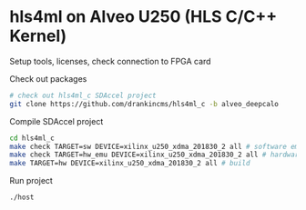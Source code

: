 # hls4ml on Alveo U250 (HLS C/C++ Kernel)

Setup tools, licenses, check connection to FPGA card

Check out packages
```bash
# check out hls4ml_c SDAccel project
git clone https://github.com/drankincms/hls4ml_c -b alveo_deepcalo
```
Compile SDAccel project
```bash
cd hls4ml_c
make check TARGET=sw DEVICE=xilinx_u250_xdma_201830_2 all # software emulation
make check TARGET=hw_emu DEVICE=xilinx_u250_xdma_201830_2 all # hardware emulation
make TARGET=hw DEVICE=xilinx_u250_xdma_201830_2 all # build
```

Run project
```bash
./host 
```
